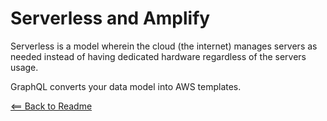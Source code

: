 # Serverless and Amplify

Serverless is a model wherein the cloud (the internet) manages servers as needed instead of having dedicated hardware regardless of the servers usage.

GraphQL converts your data model into AWS templates.

[<== Back to Readme](README.md)
